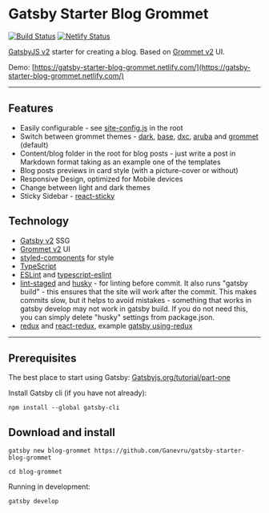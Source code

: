 # Gatsby Starter Blog Grommet

[![Build Status](https://travis-ci.com/Ganevru/gatsby-starter-blog-grommet.svg?branch=master)](https://travis-ci.com/Ganevru/gatsby-starter-blog-grommet) [![Netlify Status](https://api.netlify.com/api/v1/badges/43404826-099b-417a-b840-e731760dea4f/deploy-status)](https://app.netlify.com/sites/gatsby-starter-blog-grommet/deploys)

[GatsbyJS v2](https://www.gatsbyjs.org/) starter for creating a blog. Based on [Grommet v2](https://v2.grommet.io/) UI.

Demo: [https://gatsby-starter-blog-grommet.netlify.com/](https://gatsby-starter-blog-grommet.netlify.com/)

---

## Features

- Easily configurable - see [site-config.js](https://github.com/Ganevru/gatsby-starter-blog-grommet/blob/master/site-config.js) in the root
- Switch between grommet themes - [dark](https://github.com/grommet/grommet/blob/master/src/js/themes/dark.js), [base](https://github.com/grommet/grommet/blob/master/src/js/themes/base.js), [dxc](https://github.com/grommet/grommet-theme-dxc), [aruba](https://github.com/grommet/grommet-theme-aruba) and [grommet](https://github.com/grommet/grommet/blob/master/src/js/themes/grommet.js) (default)
- Content/blog folder in the root for blog posts - just write a post in Markdown format taking as an example one of the templates
- Blog posts previews in card style (with a picture-cover or without)
- Responsive Design, optimized for Mobile devices
- Change between light and dark themes
- Sticky Sidebar - [react-sticky](https://github.com/captivationsoftware/react-sticky)

## Technology

- [Gatsby v2](https://www.gatsbyjs.org/) SSG
- [Grommet v2](https://v2.grommet.io/) UI
- [styled-components](https://www.styled-components.com) for style
- [TypeScript](https://typescriptlang.org)
- [ESLint](https://eslint.org/) and [typescript-eslint](https://github.com/typescript-eslint/typescript-eslint)
- [lint-staged](https://github.com/okonet/lint-staged) and [husky](https://github.com/typicode/husky) - for linting before commit. It also runs "gatsby build" - this ensures that the site will work after the commit. This makes commits slow, but it helps to avoid mistakes - something that works in gatsby develop may not work in gatsby build. If you do not need this, you can simply delete "husky" settings from package.json.
- [redux](https://redux.js.org/) and [react-redux](https://react-redux.js.org/), example [gatsby using-redux](https://github.com/gatsbyjs/gatsby/tree/master/examples/using-redux)

---

## Prerequisites

The best place to start using Gatsby: [Gatsbyjs.org/tutorial/part-one](https://www.gatsbyjs.org/tutorial/part-one)

Install Gatsby cli (if you have not already):

```text
npm install --global gatsby-cli
```

## Download and install

```text
gatsby new blog-grommet https://github.com/Ganevru/gatsby-starter-blog-grommet
```

```text
cd blog-grommet
```

Running in development:

```text
gatsby develop
```
